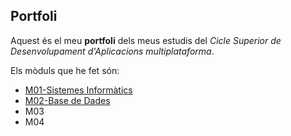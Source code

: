 ## Portfoli

Aquest és el meu **portfoli** dels meus estudis del *Cicle Superior de Desenvolupament d'Aplicacions multiplataforma*.

Els mòduls que he fet són:

- [M01-Sistemes Informàtics](https://github.com/JorgeGilGuillen/Portfoli/tree/main/Moduls/M01-SistemesInformatics)
- [M02-Base de Dades](https://github.com/JorgeGilGuillen/Portfoli/tree/main/Moduls/M02-BasesDades)
- M03
- M04
